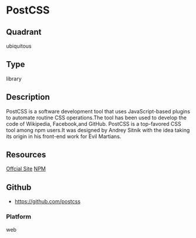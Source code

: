 # PostCSS

## Quadrant
ubiquitous

## Type
library

## Description
PostCSS is a software development tool that uses JavaScript-based plugins to automate routine CSS operations.The tool has been used to develop the code of Wikipedia, Facebook,and GitHub. PostCSS is a top-favored CSS tool among npm users.It was designed by Andrey Sitnik with the idea taking its origin in his front-end work for Evil Martians.

## Resources
[Offcial Site](http://postcss.org/)
[NPM](https://www.npmjs.com/package/postcss)

## Github
* https://github.com/postcss

### Platform
web